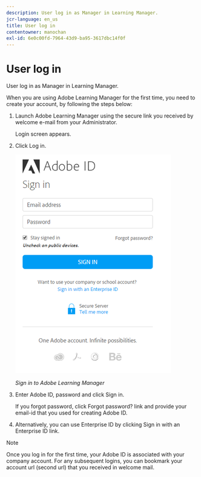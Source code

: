 ```yaml
---
description: User log in as Manager in Learning Manager.
jcr-language: en_us
title: User log in
contentowner: manochan
exl-id: 6e0c00fd-7964-43d9-ba95-3617dbc14f0f
---
```

# User log in

User log in as Manager in Learning Manager.

When you are using Adobe Learning Manager for the first time, you need to create your account, by following the steps below:

1. Launch Adobe Learning Manager using the secure link you received by welcome e-mail from your Administrator.  

   Login screen appears.

1. Click Log in.

   ![](assets/adobeid-signin.png)

   *Sign in to Adobe Learning Manager*

1. Enter Adobe ID, password and click Sign in.  

   If you forgot password, click Forgot password? link and provide your email-id that you used for creating Adobe ID.

1. Alternatively, you can use Enterprise ID by clicking Sign in with an Enterprise ID link.

>[!NOTE]
>
>Once you log in for the first time, your Adobe ID is associated with your company account. For any subsequent logins, you can bookmark your account url (second url) that you received in welcome mail.
